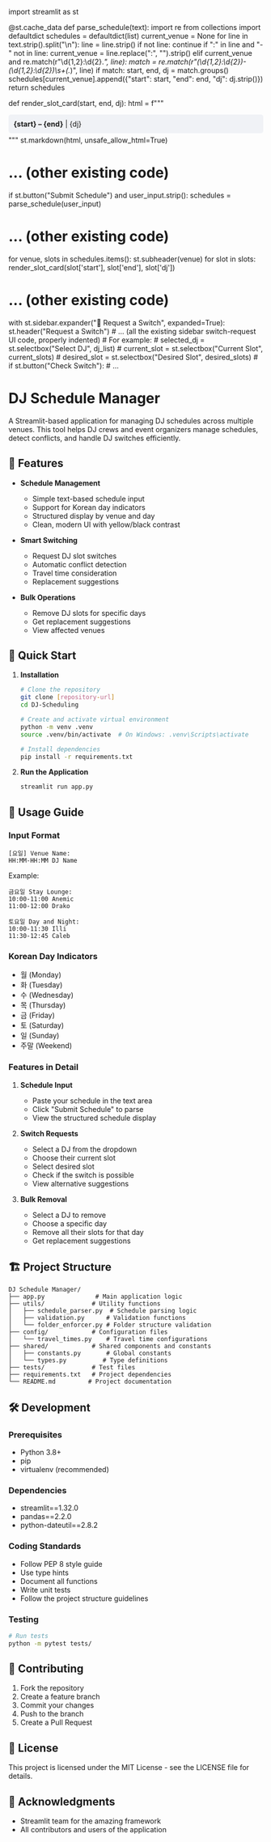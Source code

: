 import streamlit as st

@st.cache_data
def parse_schedule(text):
    import re
    from collections import defaultdict
    schedules = defaultdict(list)
    current_venue = None
    for line in text.strip().split("\n"):
        line = line.strip()
        if not line:
            continue
        if ":" in line and "-" not in line:
            current_venue = line.replace(":", "").strip()
        elif current_venue and re.match(r"\d{1,2}:\d{2}.*", line):
            match = re.match(r"(\d{1,2}:\d{2})-(\d{1,2}:\d{2})\s+(.*)", line)
            if match:
                start, end, dj = match.groups()
                schedules[current_venue].append({"start": start, "end": end, "dj": dj.strip()})
    return schedules

def render_slot_card(start, end, dj):
    html = f"""
    <div style='padding: 10px; background-color: #f0f2f6; border-radius: 5px; margin: 5px 0;'>
        <strong>{start} – {end}</strong> | {dj}
    </div>
    """
    st.markdown(html, unsafe_allow_html=True)

# ... (other existing code)

if st.button("Submit Schedule") and user_input.strip():
    schedules = parse_schedule(user_input)

# ... (other existing code)

for venue, slots in schedules.items():
    st.subheader(venue)
    for slot in slots:
        render_slot_card(slot['start'], slot['end'], slot['dj'])

# ... (other existing code)

with st.sidebar.expander("🔄 Request a Switch", expanded=True):
    st.header("Request a Switch")
    # ... (all the existing sidebar switch-request UI code, properly indented)
    # For example:
    # selected_dj = st.selectbox("Select DJ", dj_list)
    # current_slot = st.selectbox("Current Slot", current_slots)
    # desired_slot = st.selectbox("Desired Slot", desired_slots)
    # if st.button("Check Switch"):
    #     ...
    
# DJ Schedule Manager

A Streamlit-based application for managing DJ schedules across multiple venues. This tool helps DJ crews and event organizers manage schedules, detect conflicts, and handle DJ switches efficiently.

## 🌟 Features

- **Schedule Management**
  - Simple text-based schedule input
  - Support for Korean day indicators
  - Structured display by venue and day
  - Clean, modern UI with yellow/black contrast

- **Smart Switching**
  - Request DJ slot switches
  - Automatic conflict detection
  - Travel time consideration
  - Replacement suggestions

- **Bulk Operations**
  - Remove DJ slots for specific days
  - Get replacement suggestions
  - View affected venues

## 🚀 Quick Start

1. **Installation**
   ```bash
   # Clone the repository
   git clone [repository-url]
   cd DJ-Scheduling

   # Create and activate virtual environment
   python -m venv .venv
   source .venv/bin/activate  # On Windows: .venv\Scripts\activate

   # Install dependencies
   pip install -r requirements.txt
   ```

2. **Run the Application**
   ```bash
   streamlit run app.py
   ```

## 📝 Usage Guide

### Input Format
```
[요일] Venue Name:
HH:MM-HH:MM DJ Name
```

Example:
```
금요일 Stay Lounge:
10:00-11:00 Anemic
11:00-12:00 Drako

토요일 Day and Night:
10:00-11:30 Illi
11:30-12:45 Caleb
```

### Korean Day Indicators
- 월 (Monday)
- 화 (Tuesday)
- 수 (Wednesday)
- 목 (Thursday)
- 금 (Friday)
- 토 (Saturday)
- 일 (Sunday)
- 주말 (Weekend)

### Features in Detail

1. **Schedule Input**
   - Paste your schedule in the text area
   - Click "Submit Schedule" to parse
   - View the structured schedule display

2. **Switch Requests**
   - Select a DJ from the dropdown
   - Choose their current slot
   - Select desired slot
   - Check if the switch is possible
   - View alternative suggestions

3. **Bulk Removal**
   - Select a DJ to remove
   - Choose a specific day
   - Remove all their slots for that day
   - Get replacement suggestions

## 🏗️ Project Structure

```
DJ Schedule Manager/
├── app.py              # Main application logic
├── utils/             # Utility functions
│   ├── schedule_parser.py  # Schedule parsing logic
│   ├── validation.py      # Validation functions
│   └── folder_enforcer.py # Folder structure validation
├── config/            # Configuration files
│   └── travel_times.py    # Travel time configurations
├── shared/            # Shared components and constants
│   ├── constants.py       # Global constants
│   └── types.py          # Type definitions
├── tests/             # Test files
├── requirements.txt   # Project dependencies
└── README.md         # Project documentation
```

## 🛠️ Development

### Prerequisites
- Python 3.8+
- pip
- virtualenv (recommended)

### Dependencies
- streamlit==1.32.0
- pandas==2.2.0
- python-dateutil==2.8.2

### Coding Standards
- Follow PEP 8 style guide
- Use type hints
- Document all functions
- Write unit tests
- Follow the project structure guidelines

### Testing
```bash
# Run tests
python -m pytest tests/
```

## 🤝 Contributing

1. Fork the repository
2. Create a feature branch
3. Commit your changes
4. Push to the branch
5. Create a Pull Request

## 📄 License

This project is licensed under the MIT License - see the LICENSE file for details.

## 🙏 Acknowledgments

- Streamlit team for the amazing framework
- All contributors and users of the application
    